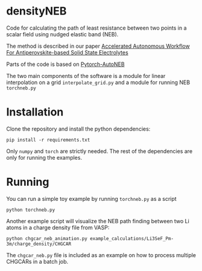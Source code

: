 # densityNEB
Code for calculating the path of least resistance between two points in a scalar field using nudged elastic band (NEB).

The method is described in our paper [Accelerated Autonomous Workflow For Antiperovskite-based Solid State Electrolytes](https://dx.doi.org/10.21203/rs.3.rs-1780345/v1)

Parts of the code is based on [Pytorch-AutoNEB](https://github.com/fdraxler/PyTorch-AutoNEB)

The two main components of the software is a module for linear interpolation on a grid `interpolate_grid.py` and a module for running NEB `torchneb.py`

# Installation
Clone the repository and install the python dependencies:

`pip install -r requirements.txt`

Only `numpy` and `torch` are strictly needed. The rest of the dependencies are only for running the examples.

# Running
You can run a simple toy example by running `torchneb.py` as a script

`python torchneb.py`

Another example script will visualize the NEB path finding between two Li atoms in a charge density file from VASP:

`python chgcar_neb_animation.py example_calculations/Li3SeF_Pm-3m/charge_density/CHGCAR`

The `chgcar_neb.py` file is included as an example on how to process multiple CHGCARs in a batch job.
